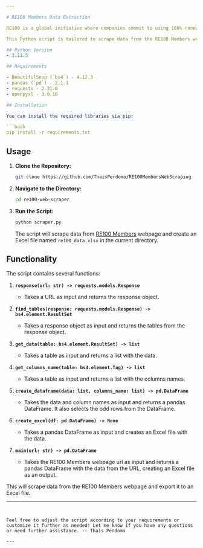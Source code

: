 ```yaml
---

# RE100 Members Data Extraction

RE100 is a global initiative where companies commit to using 100% renewable energy to combat climate change and reduce their carbon footprint.

This Python script is tailored to scrape data from the RE100 Members webpage and export it to an Excel file. The script utilizes the BeautifulSoup library for web scraping and pandas for data manipulation.

## Python Version
- 3.11.5

## Requirements

- BeautifulSoup (`bs4`) - 4.12.3
- pandas (`pd`) - 2.1.1
- requests - 2.31.0 
- openpyxl - 3.0.10 

## Installation

You can install the required libraries via pip:

```bash
pip install -r requirements.txt
```

## Usage

1. **Clone the Repository:**

    ```bash
    git clone https://github.com/ThaisPerdomo/RE100MembersWebScraping
    ```

2. **Navigate to the Directory:**

    ```bash
    cd re100-web-scraper
    ```

3. **Run the Script:**

    ```bash
    python scraper.py
    ```

    The script will scrape data from [RE100 Members](https://www.there100.org/re100-members?items_per_page=All) webpage and create an Excel file named `re100_data.xlsx` in the current directory.

## Functionality

The script contains several functions:

1. **`response(url: str) -> requests.models.Response`**

    - Takes a URL as input and returns the response object.

2. **`find_tables(response: requests.models.Response) -> bs4.element.ResultSet`**

    - Takes a response object as input and returns the tables from the response object.

3. **`get_data(table: bs4.element.ResultSet) -> list`**

    - Takes a table as input and returns a list with the data.

4. **`get_columns_name(table: bs4.element.Tag) -> list`**

    - Takes a table as input and returns a list with the columns names.

5. **`create_dataframe(data: list, columns_name: list) -> pd.DataFrame`**

    - Takes the data and column names as input and returns a pandas DataFrame. It also selects the odd rows from the DataFrame.

6. **`create_excel(df: pd.DataFrame) -> None`**

    - Takes a pandas DataFrame as input and creates an Excel file with the data.

7. **`main(url: str) -> pd.DataFrame`**

    - Takes the RE100 Members webpage url as input and returns a pandas DataFrame with the data from the URL, creating an Excel file as an output. 



This will scrape data from the RE100 Members webpage and export it to an Excel file.

---
```


Feel free to adjust the script according to your requirements or customize it further as needed! Let me know if you have any questions or need further assistance. -- Thais Perdomo

---
